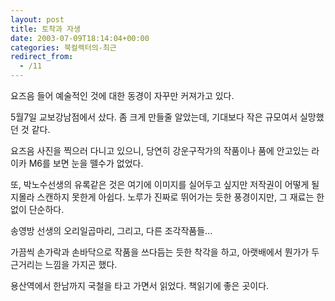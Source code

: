 ```yaml
---
layout: post
title: 토착과 자생
date: 2003-07-09T18:14:04+00:00
categories: 북컬렉터의-최근
redirect_from:
  - /11
---
```


요즈음 들어 예술적인 것에 대한 동경이 자꾸만 커져가고 있다.

5월7일 교보강남점에서 샀다. 좀 크게 만들줄 알았는데, 기대보다 작은 규모여서 실망했던 것 같다.

요즈음 사진을 찍으러 다니고 있으니, 당연히 강운구작가의 작품이나 품에 안고있는 라이카 M6를 보면 눈을 뗄수가 없었다.

또, 박노수선생의 유록같은 것은 여기에 이미지를 실어두고 싶지만 저작권이 어떻게 될지몰라 스캔하지 못한게 아쉽다. 노루가 진짜로 뛰어가는 듯한 풍경이지만, 그 재료는 한없이 단순하다.

송영방 선생의 오리일곱마리, 그리고, 다른 조각작품들...

가끔씩 손가락과 손바닥으로 작품을 쓰다듬는 듯한 착각을 하고, 아랫배에서 뭔가가 두근거리는 느낌을 가지곤 했다.

용산역에서 한남까지 국철을 타고 가면서 읽었다. 책읽기에 좋은 곳이다.
